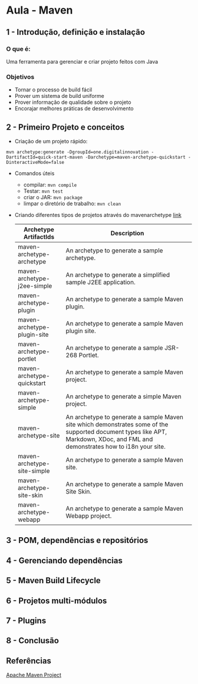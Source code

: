 # Aula - Maven

## 1 - Introdução, definição e instalação

### O que é:
Uma ferramenta para gerenciar e criar projeto feitos com Java

### Objetivos
- Tornar o processo de build fácil
- Prover um sistema de build uniforme
- Prover informação de qualidade sobre o projeto
- Encorajar melhores práticas de desenvolvimento

## 2 - Primeiro Projeto e conceitos

- Criação de um projeto rápido:
```
mvn archetype:generate -DgroupId=one.digitalinnovation -DartifactId=quick-start-maven -Darchetype=maven-archetype-quickstart -DinteractiveMode=false
```

- Comandos úteis
  - compilar: ``mvn compile``
  - Testar: ``mvn test``
  - criar o JAR: ``mvn package``
  - limpar o diretório de trabalho: ``mvn clean``

- Criando diferentes tipos de projetos através do mavenarchetype [link](https://maven.apache.org/archetypes/index.html)

  | Archetype ArtifactIds | Description |
  | - | - |
  | maven-archetype-archetype	| An archetype to generate a sample archetype. |
  | maven-archetype-j2ee-simple	| An archetype to generate a simplified sample J2EE application. | 
  | maven-archetype-plugin	| An archetype to generate a sample Maven plugin. |
  | maven-archetype-plugin-site	| An archetype to generate a sample Maven plugin site. |
  | maven-archetype-portlet	| An archetype to generate a sample JSR-268 Portlet. |
  | maven-archetype-quickstart	| An archetype to generate a sample Maven project. |
  | maven-archetype-simple	| An archetype to generate a simple Maven project. |
  | maven-archetype-site	| An archetype to generate a sample Maven site which demonstrates some of the supported document types like APT, Markdown, XDoc, and FML and demonstrates how to i18n your site. |
  | maven-archetype-site-simple	| An archetype to generate a sample Maven site. |
  | maven-archetype-site-skin	| An archetype to generate a sample Maven Site Skin. |
  | maven-archetype-webapp	| An archetype to generate a sample Maven Webapp project. |

## 3 - POM, dependências e repositórios

## 4 - Gerenciando dependências

## 5 - Maven Build Lifecycle

## 6 - Projetos multi-módulos

## 7 - Plugins

## 8 - Conclusão

## Referências
[Apache Maven Project](https://maven.apache.org/what-is-maven.html)
